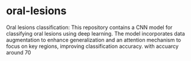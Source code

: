 # oral-lesions
Oral lesions classification: This repository contains a CNN model for classifying oral lesions using deep learning. The model incorporates data augmentation to enhance generalization and an attention mechanism to focus on key regions, improving classification accuracy.
with accuarcy around 70 
